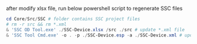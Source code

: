 
after modify xlsx file, run below powershell script to regenerate SSC files

```powershell
cd Core/Src/SSC # folder contains SSC project files
# rm -r src && rm *.xml
& 'SSC OD Tool.exe' ./SSC-Device.xlsx /src ./src # update *.xml file
& 'SSC Tool Cmd.exe' -o . -p ./SSC-Device.esp -a ./SSC-Device.xml # update *.esp file
```
